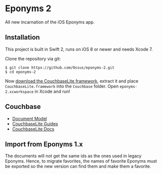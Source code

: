 Eponyms 2
=========

All new incarnation of the iOS Eponyms app.


Installation
------------

This project is built in Swift 2, runs on iOS 8 or newer and needs Xcode 7.

Clone the repository via git:

    $ git clone https://github.com/Ossus/eponyms-2.git
    $ cd eponyms-2

Now [download the CouchbaseLite framework](http://www.couchbase.com/download#cb-mobile), extract it and place `CouchbaseLite.framework` into the `Couchbase` folder.
Open `eponyms-2.xcworkspace` in Xcode and run!


Couchbase
---------

- [Document Model](./DocumentModel.md)
- [CouchbaseLite Guides](http://developer.couchbase.com/mobile/develop/guides/couchbase-lite/native-api/index.html)
- [CouchbaseLite Docs](http://cocoadocs.org/docsets/couchbase-lite-ios/)


Import from Eponyms 1.x
-----------------------

The documents will not get the same ids as the ones used in legacy Eponyms.
Hence, to migrate favorites, the names of favorite Eponyms must be exported so the new version can find them and make them a favorite.
